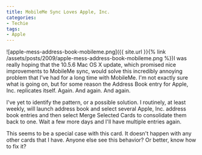 ```yaml
---
title: MobileMe Sync Loves Apple, Inc.
categories:
- Techie
tags:
- Apple
---
```


![apple-mess-address-book-mobileme.png]({{ site.url }}{% link /assets/posts/2009/apple-mess-address-book-mobileme.png %})I was really hoping that the 10.5.6 Mac OS X update, which promised nice improvements to MobileMe sync, would solve this incredibly annoying problem that I've had for a long time with MobileMe. I'm not exactly sure what is going on, but for some reason the Address Book entry for Apple, Inc. replicates itself. Again. And again. And again.

I've yet to identify the pattern, or a possible solution. I routinely, at least weekly, will launch address book and select several Apple, Inc. address book entries and then select Merge Selected Cards to consolidate them back to one. Wait a few more days and I'll have multiple entries again.

This seems to be a special case with this card. It doesn't happen with any other cards that I have. Anyone else see this behavior? Or better, know how to fix it?
  


